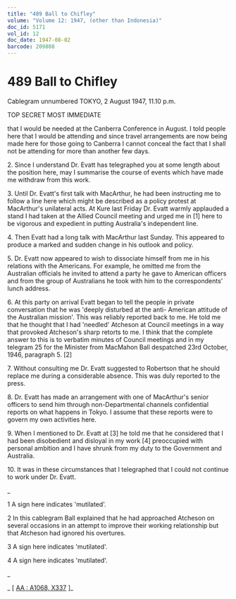 ```yaml
---
title: "489 Ball to Chifley"
volume: "Volume 12: 1947, (other than Indonesia)"
doc_id: 5171
vol_id: 12
doc_date: 1947-08-02
barcode: 209808
---
```


# 489 Ball to Chifley

Cablegram unnumbered TOKYO, 2 August 1947, 11.10 p.m.

TOP SECRET MOST IMMEDIATE

that I would be needed at the Canberra Conference in August. I told people here that I would be attending and since travel arrangements are now being made here for those going to Canberra I cannot conceal the fact that I shall not be attending for more than another few days.

2\. Since I understand Dr. Evatt has telegraphed you at some length about the position here, may I summarise the course of events which have made me withdraw from this work.

3\. Until Dr. Evatt's first talk with MacArthur, he had been instructing me to follow a line here which might be described as a policy protest at MacArthur's unilateral acts. At Kure last Friday Dr. Evatt warmly applauded a stand I had taken at the Allied Council meeting and urged me in [1] here to be vigorous and expedient in putting Australia's independent line.

4\. Then Evatt had a long talk with MacArthur last Sunday. This appeared to produce a marked and sudden change in his outlook and policy.

5\. Dr. Evatt now appeared to wish to dissociate himself from me in his relations with the Americans. For example, he omitted me from the Australian officials he invited to attend a party he gave to American officers and from the group of Australians he took with him to the correspondents' lunch address.

6\. At this party on arrival Evatt began to tell the people in private conversation that he was 'deeply disturbed at the anti- American attitude of the Australian mission'. This was reliably reported back to me. He told me that he thought that I had 'needled' Atcheson at Council meetings in a way that provoked Atcheson's sharp retorts to me. I think that the complete answer to this is to verbatim minutes of Council meetings and in my telegram 25 for the Minister from MacMahon Ball despatched 23rd October, 1946, paragraph 5. [2]

7\. Without consulting me Dr. Evatt suggested to Robertson that he should replace me during a considerable absence. This was duly reported to the press.

8\. Dr. Evatt has made an arrangement with one of MacArthur's senior officers to send him through non-Departmental channels confidential reports on what happens in Tokyo. I assume that these reports were to govern my own activities here.

9\. When I mentioned to Dr. Evatt at [3] he told me that he considered that I had been disobedient and disloyal in my work [4] preoccupied with personal ambition and I have shrunk from my duty to the Government and Australia.

10\. It was in these circumstances that I telegraphed that I could not continue to work under Dr. Evatt.

_

1 A sign here indicates 'mutilated'.

2 In this cablegram Ball explained that he had approached Atcheson on several occasions in an attempt to improve their working relationship but that Atcheson had ignored his overtures.

3 A sign here indicates 'mutilated'.

4 A sign here indicates 'mutilated'.

_

_ [ [AA : A1068, X337](http://www.naa.gov.au/cgi-bin/Search?O=I&Number=209808) ]_
